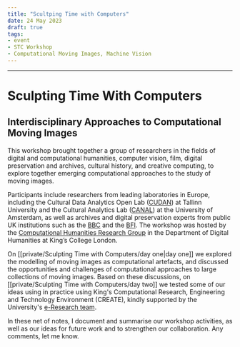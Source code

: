 ```yaml
---
title: "Scultping Time with Computers"
date: 24 May 2023
draft: true
tags:
- event
- STC Workshop
- Computational Moving Images, Machine Vision
---
```

---

# Sculpting Time With Computers
## Interdisciplinary Approaches to Computational Moving Images

This workshop brought together a group of researchers in the fields of digital and computational humanities, computer vision, film, digital preservation and archives, cultural history, and creative computing, to explore together emerging computational approaches to the study of moving images.

Participants include researchers from leading laboratories in Europe, including the Cultural Data Analytics Open Lab ([CUDAN](https://cudan.tlu.ee/)) at Tallinn University and the Cultural Analytics Lab ([CANAL](http://canal-lab.uva.nl/)) at the University of Amsterdam, as well as archives and digital preservation experts from public UK institutions such as the [BBC](https://www.bbc.co.uk/archive/) and the [BFI](https://www2.bfi.org.uk/explore-film-tv/bfi-national-archive/about-bfi-national-archive/archive-teams/data-team). The workshop was hosted by the [Computational Humanities Research Group](https://www.kcl.ac.uk/research/computational-humanities-research-group) in the Department of Digital Humanities at King’s College London.

On [[private/Sculpting Time with Computers/day one|day one]] we explored the modelling of moving images as computational artefacts, and discussed the opportunities and challenges of computational approaches to large collections of moving images. Based on these discussions, on [[private/Sculpting Time with Computers/day two]] we tested some of our ideas using in practice using King's  Computational Research, Engineering and Technology Environment (CREATE), kindly supported by the University's [e-Research team](https://www.kcl.ac.uk/research/facilities/e-research). 

In these net of notes, I document and summarise our workshop activities, as well as our ideas for future work and to strengthen our collaboration. Any comments, let me know.